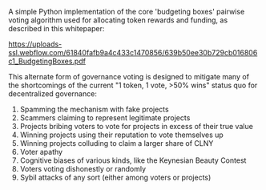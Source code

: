 A simple Python implementation of the core 'budgeting boxes' pairwise voting algorithm used for allocating token rewards and funding, as described in this whitepaper:

https://uploads-ssl.webflow.com/61840fafb9a4c433c1470856/639b50ee30b729cb016806c1_BudgetingBoxes.pdf

This alternate form of governance voting is designed to mitigate many of the shortcomings of the current "1 token, 1 vote, >50% wins" status quo for decentralized governance:
1. Spamming the mechanism with fake projects
2. Scammers claiming to represent legitimate projects
3. Projects bribing voters to vote for projects in excess of their true value
4. Winning projects using their reputation to vote themselves up
5. Winning projects colluding to claim a larger share of CLNY
6. Voter apathy
7. Cognitive biases of various kinds, like the Keynesian Beauty Contest
8. Voters voting dishonestly or randomly
9. Sybil attacks of any sort (either among voters or projects)

